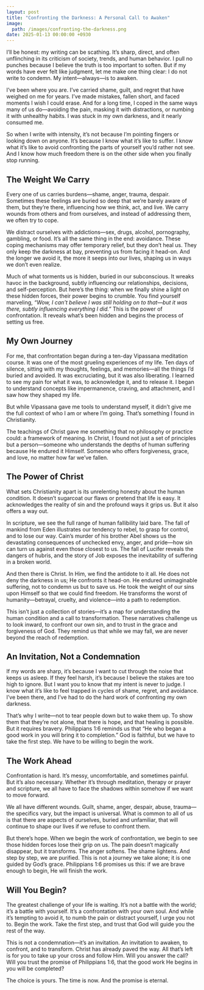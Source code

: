 ```yaml
---
layout: post
title: "Confronting the Darkness: A Personal Call to Awaken"
image:
  path: /images/confronting-the-darkness.png
date: 2025-01-13 00:00:00 +0930
---
```


I’ll be honest: my writing can be scathing. It’s sharp, direct, and often unflinching in its criticism of society, trends, and human behavior. I pull no punches because I believe the truth is too important to soften. But if my words have ever felt like judgment, let me make one thing clear: I do not write to condemn. My intent—always—is to awaken.

I’ve been where you are. I’ve carried shame, guilt, and regret that have weighed on me for years. I’ve made mistakes, fallen short, and faced moments I wish I could erase. And for a long time, I coped in the same ways many of us do—avoiding the pain, masking it with distractions, or numbing it with unhealthy habits. I was stuck in my own darkness, and it nearly consumed me.

So when I write with intensity, it’s not because I’m pointing fingers or looking down on anyone. It’s because I know what it’s like to suffer. I know what it’s like to avoid confronting the parts of yourself you’d rather not see. And I know how much freedom there is on the other side when you finally stop running.

## The Weight We Carry

Every one of us carries burdens—shame, anger, trauma, despair. Sometimes these feelings are buried so deep that we’re barely aware of them, but they’re there, influencing how we think, act, and live. We carry wounds from others and from ourselves, and instead of addressing them, we often try to cope.

We distract ourselves with addictions—sex, drugs, alcohol, pornography, gambling, or food. It’s all the same thing in the end: avoidance. These coping mechanisms may offer temporary relief, but they don’t heal us. They only keep the darkness at bay, preventing us from facing it head-on. And the longer we avoid it, the more it seeps into our lives, shaping us in ways we don’t even realize.

Much of what torments us is hidden, buried in our subconscious. It wreaks havoc in the background, subtly influencing our relationships, decisions, and self-perception. But here’s the thing: when we finally shine a light on these hidden forces, their power begins to crumble. You find yourself marveling, *“Wow, I can’t believe I was still holding on to that—but it was there, subtly influencing everything I did.”* This is the power of confrontation. It reveals what’s been hidden and begins the process of setting us free.

## My Own Journey

For me, that confrontation began during a ten-day Vipassana meditation course. It was one of the most grueling experiences of my life. Ten days of silence, sitting with my thoughts, feelings, and memories—all the things I’d buried and avoided. It was excruciating, but it was also liberating. I learned to see my pain for what it was, to acknowledge it, and to release it. I began to understand concepts like impermanence, craving, and attachment, and I saw how they shaped my life.

But while Vipassana gave me tools to understand myself, it didn’t give me the full context of who I am or where I’m going. That’s something I found in Christianity. 

The teachings of Christ gave me something that no philosophy or practice could: a framework of meaning. In Christ, I found not just a set of principles but a person—someone who understands the depths of human suffering because He endured it Himself. Someone who offers forgiveness, grace, and love, no matter how far we’ve fallen.

## The Power of Christ

What sets Christianity apart is its unrelenting honesty about the human condition. It doesn’t sugarcoat our flaws or pretend that life is easy. It acknowledges the reality of sin and the profound ways it grips us. But it also offers a way out.

In scripture, we see the full range of human fallibility laid bare. The fall of mankind from Eden illustrates our tendency to rebel, to grasp for control, and to lose our way. Cain’s murder of his brother Abel shows us the devastating consequences of unchecked envy, anger, and pride—how sin can turn us against even those closest to us. The fall of Lucifer reveals the dangers of hubris, and the story of Job exposes the inevitability of suffering in a broken world.

And then there is Christ. In Him, we find the antidote to it all. He does not deny the darkness in us; He confronts it head-on. He endured unimaginable suffering, not to condemn us but to save us. He took the weight of our sins upon Himself so that we could find freedom. He transforms the worst of humanity—betrayal, cruelty, and violence—into a path to redemption.

This isn’t just a collection of stories—it’s a map for understanding the human condition and a call to transformation. These narratives challenge us to look inward, to confront our own sin, and to trust in the grace and forgiveness of God. They remind us that while we may fall, we are never beyond the reach of redemption.

## An Invitation, Not a Condemnation

If my words are sharp, it’s because I want to cut through the noise that keeps us asleep. If they feel harsh, it’s because I believe the stakes are too high to ignore. But I want you to know that my intent is never to judge. I know what it’s like to feel trapped in cycles of shame, regret, and avoidance. I’ve been there, and I’ve had to do the hard work of confronting my own darkness.

That’s why I write—not to tear people down but to wake them up. To show them that they’re not alone, that there is hope, and that healing is possible. But it requires bravery. Philippians 1:6 reminds us that “He who began a good work in you will bring it to completion.” God is faithful, but we have to take the first step. We have to be willing to begin the work.

## The Work Ahead

Confrontation is hard. It’s messy, uncomfortable, and sometimes painful. But it’s also necessary. Whether it’s through meditation, therapy or prayer and scripture, we all have to face the shadows within somehow if we want to move forward.

We all have different wounds. Guilt, shame, anger, despair, abuse, trauma—the specifics vary, but the impact is universal. What is common to all of us is that there are aspects of ourselves, buried and unfamiliar, that will continue to shape our lives if we refuse to confront them. 

But there’s hope. When we begin the work of confrontation, we begin to see those hidden forces lose their grip on us. The pain doesn’t magically disappear, but it transforms. The anger softens. The shame lightens. And step by step, we are purified. This is not a journey we take alone; it is one guided by God’s grace. Philippians 1:6 promises us this: if we are brave enough to begin, He will finish the work.

## Will You Begin?

The greatest challenge of your life is waiting. It’s not a battle with the world; it’s a battle with yourself. It’s a confrontation with your own soul. And while it’s tempting to avoid it, to numb the pain or distract yourself, I urge you not to. Begin the work. Take the first step, and trust that God will guide you the rest of the way.

This is not a condemnation—it’s an invitation. An invitation to awaken, to confront, and to transform. Christ has already paved the way. All that’s left is for you to take up your cross and follow Him. Will you answer the call? Will you trust the promise of Philippians 1:6, that the good work He begins in you will be completed?

The choice is yours. The time is now. And the promise is eternal.
